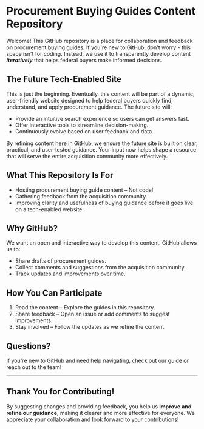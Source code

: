 # Procurement Buying Guides Content Repository

Welcome! This GitHub repository is a place for collaboration and feedback on procurement buying guides. If you're new to GitHub, don't worry - this space isn't for coding. Instead, we use it to transparently develop content _**iteratively**_ that helps federal buyers make informed decisions.

## The Future Tech-Enabled Site
This is just the beginning. Eventually, this content will be part of a dynamic, user-friendly website designed to help federal buyers quickly find, understand, and apply procurement guidance. The future site will:
- Provide an intuitive search experience so users can get answers fast.
- Offer interactive tools to streamline decision-making.
- Continuously evolve based on user feedback and data.

By refining content here in GitHub, we ensure the future site is built on clear, practical, and user-tested guidance. Your input now helps shape a resource that will serve the entire acquisition community more effectively.

## What This Repository Is For
- Hosting procurement buying guide content – Not code!
- Gathering feedback from the acquisition community.
- Improving clarity and usefulness of buying guidance before it goes live on a tech-enabled website.

## Why GitHub?
We want an open and interactive way to develop this content. GitHub allows us to:
- Share drafts of procurement guides.
- Collect comments and suggestions from the acquisition community.
- Track updates and improvements over time.

## How You Can Participate
1. Read the content – Explore the guides in this repository.
2. Share feedback – Open an issue or add comments to suggest improvements.
3. Stay involved – Follow the updates as we refine the content.

## Questions?
If you're new to GitHub and need help navigating, check out our guide or reach out to the team!

---

## Thank You for Contributing!
By suggesting changes and providing feedback, you help us **improve and refine our guidance**, making it clearer and more effective for everyone. We appreciate your collaboration and look forward to your contributions! 
